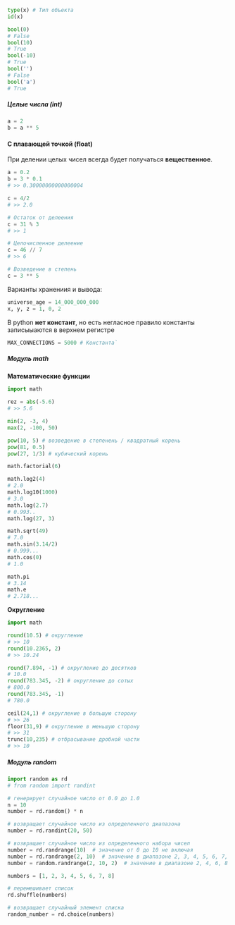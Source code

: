 
```python
type(x) # Тип объекта
id(x)

bool(0)
# False
bool(10)
# True
bool(-10)
# True
bool('')
# False
bool('a')
# True
```
##### Целые числа (int)
```python
a = 2 
b = a ** 5
```
#### С плавающей точкой (float)

При делении целых чисел всегда будет получаться **вещественное**.
```python
a = 0.2
b = 3 * 0.1 
# >> 0.30000000000000004 

c = 4/2 
# >> 2.0

# Остаток от делеения
с = 31 % 3
# >> 1

# Целочисленное делеение
с = 46 // 7
# >> 6

# Возведение в степень
c = 3 ** 5
```
Варианты хранениия и вывода:
```python
universe_age = 14_000_000_000
x, y, z = 1, 0, 2
```
В python **нет констант**, но есть негласное правило константы записыыаются в верхнем регистре
```python
MAX_CONNECTIONS = 5000 # Константа`
```
##### Модуль math

**Математические функции**
```python
import math

rez = abs(-5.6)
# >> 5.6

min(2, -3, 4)
max(2, -100, 50)

pow(10, 5) # возведение в степенень / квадратный корень
pow(81, 0.5)
pow(27, 1/3) # кубический корень

math.factorial(6)

math.log2(4)
# 2.0
math.log10(1000)
# 3.0
math.log(2.7)
# 0.993..
math.log(27, 3)

math.sqrt(49)
# 7.0
math.sin(3.14/2)
# 0.999...
math.cos(0)
# 1.0

math.pi
# 3.14
math.e
# 2.718...
```
**Округление**
```python
import math

round(10.5) # округление
# >> 10
round(10.2365, 2)
# >> 10.24

round(7.894, -1) # округление до десятков
# 10.0
round(783.345, -2) # округление до сотых
# 800.0
round(783.345, -1)
# 780.0

ceil(24,1) # округление в большую сторону
# >> 26
floor(31,9) # округление в меньшую сторону
# >> 31
trunc(10,235) # отбрасывание дробной части
# >> 10
```
##### Модуль random
```python
import random as rd
# from random import randint

# генерирует случайное число от 0.0 до 1.0
n = 10
number = rd.random() * n

# возвращает случайное число из определенного диапазона
number = rd.randint(20, 50)

# возвращает случайное число из определенного набора чисел
number = rd.randrange(10)  # значение от 0 до 10 не включая
number = rd.randrange(2, 10)  # значение в диапазоне 2, 3, 4, 5, 6, 7, 8, 9
number = random.randrange(2, 10, 2)  # значение в диапазоне 2, 4, 6, 8

numbers = [1, 2, 3, 4, 5, 6, 7, 8]

# перемешивает список
rd.shuffle(numbers)

# возвращает случайный элемент списка
random_number = rd.choice(numbers)
```